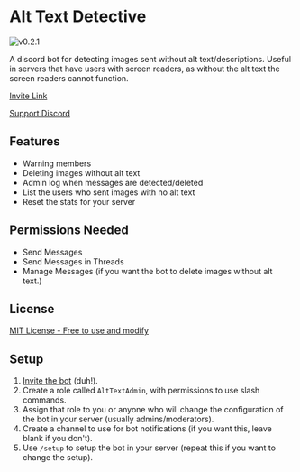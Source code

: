 # Alt Text Detective

![v0.2.1](https://img.shields.io/badge/version-v0.2.1-blue)

A discord bot for detecting images sent without alt text/descriptions.
Useful in servers that have users with screen readers, as without the alt text the screen readers cannot function.

[Invite Link](https://discord.com/api/oauth2/authorize?client_id=984816760500932699&permissions=274877917184&scope=bot%20applications.commands)

[Support Discord](https://discord.gg/x7CyFRA5s6)


## Features
- Warning members
- Deleting images without alt text
- Admin log when messages are detected/deleted
- List the users who sent images with no alt text
- Reset the stats for your server

## Permissions Needed
- Send Messages
- Send Messages in Threads
- Manage Messages (if you want the bot to delete images without alt text.)

## License
[MIT License - Free to use and modify](https://github.com/quackersian/alt-text-detective/blob/master/LICENSE)

## Setup
1. [Invite the bot](https://discord.com/api/oauth2/authorize?client_id=984816760500932699&permissions=274877917184&scope=bot%20applications.commands) (duh!).
2. Create a role called `AltTextAdmin`, with permissions to use slash commands.
3. Assign that role to you or anyone who will change the configuration of the bot in your server (usually admins/moderators).
4. Create a channel to use for bot notifications (if you want this, leave blank if you don't).
5. Use `/setup` to setup the bot in your server (repeat this if you want to change the setup).
